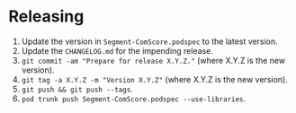 Releasing
=========

 1. Update the version in `Segment-ComScore.podspec` to the latest version.
 2. Update the `CHANGELOG.md` for the impending release.
 3. `git commit -am "Prepare for release X.Y.Z."` (where X.Y.Z is the new version).
 4. `git tag -a X.Y.Z -m "Version X.Y.Z"` (where X.Y.Z is the new version).
 5. `git push && git push --tags`.
 6. `pod trunk push Segment-ComScore.podspec --use-libraries`.